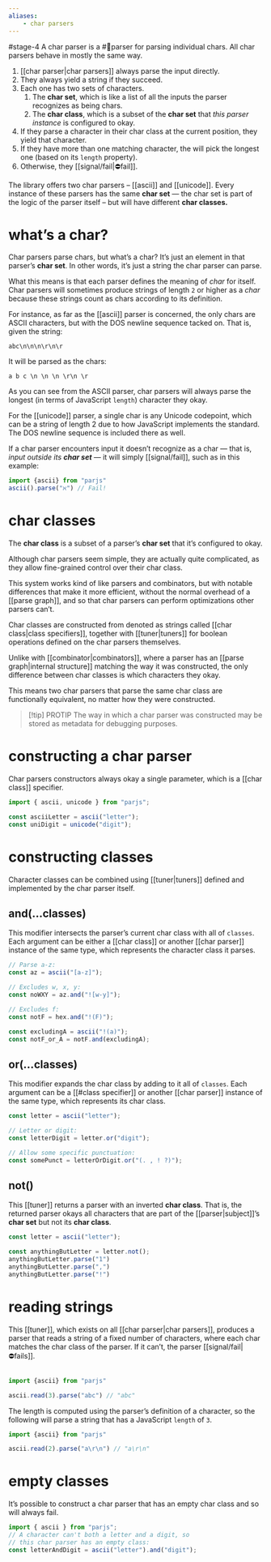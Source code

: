 ```yaml
---
aliases:
    - char parsers
---
```

#stage-4
A char parser is a #🧩parser for parsing individual chars. All char parsers behave in mostly the same way.

1. [[char parser|char parsers]] always parse the input directly.
2. They always yield a string if they succeed.
3. Each one has two sets of characters.
    1. The **char set**, which is like a list of all the inputs the parser recognizes as being chars.
    2. The **char class**, which is a subset of the **char set** that *this parser instance* is configured to okay.
4. If they parse a character in their char class at the current position, they yield that character.
5. If they have more than one matching character, the will pick the longest one (based on its `length` property).
6. Otherwise, they [[signal/fail|⛔fail]].

The library offers two char parsers – [[ascii]] and [[unicode]]. Every instance of these parsers has the same **char set** — the char set is part of the logic of the parser itself – but will have different **char classes.**
# what’s a char?
Char parsers parse chars, but what’s a char? It’s just an element in that parser’s **char set**. In other words, it’s just a string the char parser can parse.

What this means is that each parser defines the meaning of _char_ for itself. Char parsers will sometimes produce strings of length `2` or higher as a _char_ because these strings count as chars according to its definition.

For instance, as far as the [[ascii]] parser is concerned, the only chars are ASCII characters, but with the DOS newline sequence tacked on. That is, given the string:

```
abc\n\n\n\r\n\r
```

It will be parsed as the chars:

```
a b c \n \n \n \r\n \r
```

As you can see from the ASCII parser, char parsers will always parse the longest (in terms of JavaScript `length`) character they okay.

For the [[unicode]] parser, a single char is any Unicode codepoint, which can be a string of length $2$ due to how JavaScript implements the standard. The DOS newline sequence is included there as well.

If a char parser encounters input it doesn’t recognize as a char — that is, *input outside its **char set*** — it will simply [[signal/fail]], such as in this example:
```ts
import {ascii} from "parjs"
ascii().parse("ℵ") // Fail!
```
# char classes
The **char class** is a subset of a parser’s **char set** that it’s configured to okay.

Although char parsers seem simple, they are actually quite complicated, as they allow fine-grained control over their char class.

This system works kind of like parsers and combinators, but with notable differences that make it more efficient, without the normal overhead of a [[parse graph]], and so that char parsers can perform optimizations other parsers can’t.

Char classes are constructed from  denoted as strings called [[char class|class specifiers]], together with  [[tuner|tuners]] for boolean operations defined on the char parsers themselves.

Unlike with [[combinator|combinators]], where a parser has an [[parse graph|internal structure]] matching the way it was constructed, the only difference between char classes is which characters they okay. 

This means two char parsers that parse the same char class are functionally equivalent, no matter how they were constructed.

> [!tip] PROTIP
> The way in which a char parser was constructed may be stored as metadata for debugging purposes.
# constructing a char parser
Char parsers constructors always okay a single parameter, which is a [[char class]] specifier.  

```ts
import { ascii, unicode } from "parjs";

const asciiLetter = ascii("letter");
const uniDigit = unicode("digit");
```
# constructing classes
Character classes can be combined using [[tuner|tuners]] defined and implemented by the char parser itself.
## and(…classes)
This modifier intersects the parser’s current char class with all of `classes`. Each argument can be either a [[char class]] or another [[char parser]] instance of the same type, which represents the character class it parses.

```ts
// Parse a-z:
const az = ascii("[a-z]");

// Excludes w, x, y:
const noWXY = az.and("![w-y]");

// Excludes f:
const notF = hex.and("!(F)");

const excludingA = ascii("!(a)");
const notF_or_A = notF.and(excludingA);
```
## or(…classes)
This modifier expands the char class by adding to it all of `classes`. Each argument can be a [[#class specifier]] or another [[char parser]] instance of the same type, which represents its char class.

```ts
const letter = ascii("letter");

// Letter or digit:
const letterDigit = letter.or("digit");

// Allow some specific punctuation:
const somePunct = letterOrDigit.or("(. , ! ?)");
```
## not()
This [[tuner]] returns a parser with an inverted **char class**. That is, the returned parser okays all characters that are part of the [[parser|subject]]’s **char set** but not its **char class**.

```ts
const letter = ascii("letter");

const anythingButLetter = letter.not();
anythingButLetter.parse("1")
anythingButLetter.parse(",")
anythingButLetter.parse("!")
```

# reading strings
This [[tuner]], which exists on all [[char parser|char parsers]], produces a parser that reads a string of a fixed number of characters, where each char matches the char class of the parser. If it can’t, the parser [[signal/fail|⛔‍fails]]. 

```ts title:char-parser.read.ts

import {ascii} from "parjs"

ascii.read(3).parse("abc") // "abc"
```

The length is computed using the parser’s definition of a character, so the following will parse a string that has a JavaScript `length` of `3`.

```ts title:char-parser.read.crlf.ts
import {ascii} from "parjs"

ascii.read(2).parse("a\r\n") // "a\r\n"
```
# empty classes
It’s possible to construct a char parser that has an empty char class and so will always fail.

```ts
import { ascii } from "parjs";
// A character can't both a letter and a digit, so
// this char parser has an empty class:
const letterAndDigit = ascii("letter").and("digit");
```

